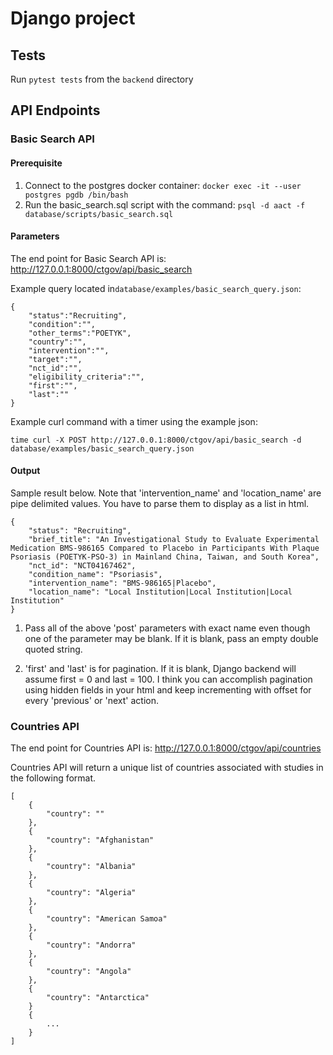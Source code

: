 # Django project

## Tests
Run `pytest tests` from the `backend` directory


## API Endpoints

### Basic Search API

#### Prerequisite

1. Connect to the postgres docker container: `docker exec -it --user postgres pgdb /bin/bash`
1. Run the basic_search.sql script with the command: `psql -d aact -f database/scripts/basic_search.sql`


#### Parameters

The end point for Basic Search API is:
<http://127.0.0.1:8000/ctgov/api/basic_search>

Example query located in`database/examples/basic_search_query.json`:

	{
	    "status":"Recruiting",
	    "condition":"",
	    "other_terms":"POETYK",
	    "country":"",
	    "intervention":"",
	    "target":"",
	    "nct_id":"",
	    "eligibility_criteria":"",
	    "first":"",
	    "last":""
	}

Example curl command with a timer using the example json:

`time curl -X POST http://127.0.0.1:8000/ctgov/api/basic_search -d database/examples/basic_search_query.json`

#### Output


Sample result below. Note that 'intervention_name' and 'location_name' are pipe delimited values. You have to parse them to display as a list in html.


	{
	    "status": "Recruiting",
	    "brief_title": "An Investigational Study to Evaluate Experimental Medication BMS-986165 Compared to Placebo in Participants With Plaque Psoriasis (POETYK-PSO-3) in Mainland China, Taiwan, and South Korea",
	    "nct_id": "NCT04167462",
	    "condition_name": "Psoriasis",
	    "intervention_name": "BMS-986165|Placebo",
	    "location_name": "Local Institution|Local Institution|Local Institution"
	}


1. Pass all of the above 'post' parameters with exact name even though one of the parameter may be blank. If it is blank, pass an empty double quoted string.

1. 'first' and 'last' is for pagination. If it is blank, Django backend will assume first = 0 and last = 100. I think you can accomplish pagination using hidden fields in your html and keep incrementing with offset for every 'previous' or 'next' action.


### Countries API

The end point for Countries API is:
<http://127.0.0.1:8000/ctgov/api/countries>

Countries API will return a unique list of countries associated with studies in the following format.

	[
	    {
	        "country": ""
	    },
	    {
	        "country": "Afghanistan"
	    },
	    {
	        "country": "Albania"
	    },
	    {
	        "country": "Algeria"
	    },
	    {
	        "country": "American Samoa"
	    },
	    {
	        "country": "Andorra"
	    },
	    {
	        "country": "Angola"
	    },
	    {
	        "country": "Antarctica"
	    }
	    {
	        ...
	    }
	]

